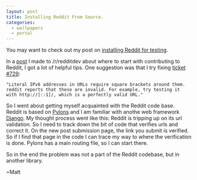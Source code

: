 ```yaml
---
layout: post
title: Installing Reddit From Source.
categories:
  - wallpapers
  - portal
---
```


You may want to check out my post on [installing Reddit for testing](/InstallReddit).

In a [post](http://www.reddit.com/r/redditdev/comments/knkpl/getting_started_with_contributing_good_first/) I made to /r/redditdev about where to start with contributing to Reddit, I got a lot of helpful tips.  One suggestion was that I try fixing [ticket #729](http://code.reddit.com/ticket/729):

    "Literal IPv6 addresses in URLs require square brackets around them. reddit reports that these are invalid. For example, try testing it with http://[::1]/, which is a perfectly valid URL."

So I went about getting myself acquainted with the Reddit code base.  Reddit is based on [Pylons](https://www.pylonsproject.org/projects/pylons-framework/about) and I am familiar with anothe web framework [Django](https://www.djangoproject.com/).  My thought process went like this: Reddit is tripping up on its url validation.  So I need to track down the bit of code that verifies urls and correct it.  On the new post submission page, the link you submit is verified.  So if I find that page in the code I can trace my way to where the verification is done.  Pylons has a main routing file, so I can start there.

<script src="https://gist.github.com/1268910.js"> </script>

So in the end the problem was not a part of the Reddit codebase, but in another library.    

~Matt
